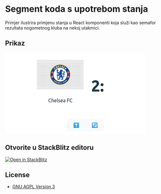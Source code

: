 # Segment koda s upotrebom stanja

Primjer ilustrira primjenu stanja u React komponenti koja služi kao semafor rezultata nogometnog kluba na nekoj utakmici.

## Prikaz

<img src="./screenshots/preview.png">

## Otvorite u StackBlitz editoru

[![Open in StackBlitz](https://developer.stackblitz.com/img/open_in_stackblitz.svg)](https://stackblitz.com/github/split-edu/snip-use-state)

## License

- [GNU AGPL Version 3](./LICENSE)
